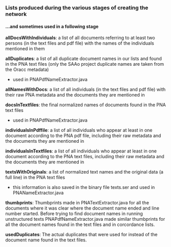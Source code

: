 ### Lists produced during the various stages of creating the network 
#### ...and sometimes used in a following stage

<b>allDocsWithIndividuals</b>: a list of all documents referring to at least two persons (in the text files and pdf file) with the names of the individuals mentioned in them

<b>allDuplicates</b>: a list of all duplicate document names in our lists and found in the PNA text files (only the SAAo project duplicate names are taken from the Oracc metadata)
* used in PNAPdfNameExtractor.java

<b>allNamesWithDocs</b>: a list of all individuals (in the text files and pdf file) with their raw PNA metadata and the documents they are mentioned in

<b>docsInTextfiles</b>: the final normalized names of documents found in the PNA text files
* used in PNAPdfNameExtractor.java

<b>individualsInPdffile</b>: a list of all individuals who appear at least in one document according to the PNA pdf file, including their raw metadata and the documents they are mentioned in

<b>individualsInTextfiles</b>: a list of all individuals who appear at least in one document according to the PNA text files, including their raw metadata and the documents they are mentioned in

<b>textsWithOriginals</b>: a list of normalized text names and the original data (a full line) in the PNA text files
* this information is also saved in the binary file texts.ser and used in PNANameExtractor.java

<b>thumbprints</b>: Thumbprints made in PNATextExtractor.java for all the documents where it was clear where the document name ended and line number started. Before trying to find document names in running unstructured texts PNAPdfNameExtractor.java made similar thumbprints for all the document names found in the text files and in corcordance lists.

<b>usedDuplicates</b>: The actual duplicates that were used for instead of the document name found in the text files. 

